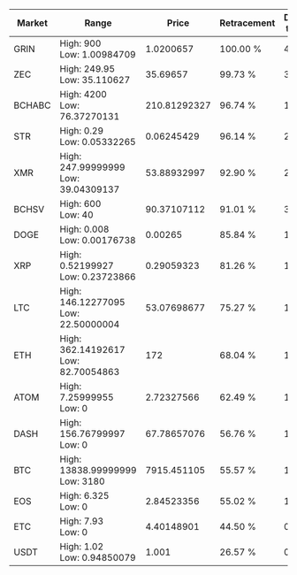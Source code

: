 | Market | Range | Price| Retracement | Doubles to 50% |
| --- | --- | --- | --- | --- |
| GRIN | High: 900<br />Low: 1.00984709 | 1.0200657 | 100.00 % | 441.64 |
| ZEC | High: 249.95<br />Low: 35.110627 | 35.69657 | 99.73 % | 3.99 |
| BCHABC | High: 4200<br />Low: 76.37270131 | 210.81292327 | 96.74 % | 10.14 |
| STR | High: 0.29<br />Low: 0.05332265 | 0.06245429 | 96.14 % | 2.75 |
| XMR | High: 247.99999999<br />Low: 39.04309137 | 53.88932997 | 92.90 % | 2.66 |
| BCHSV | High: 600<br />Low: 40 | 90.37107112 | 91.01 % | 3.54 |
| DOGE | High: 0.008<br />Low: 0.00176738 | 0.00265 | 85.84 % | 1.84 |
| XRP | High: 0.52199927<br />Low: 0.23723866 | 0.29059323 | 81.26 % | 1.31 |
| LTC | High: 146.12277095<br />Low: 22.50000004 | 53.07698677 | 75.27 % | 1.59 |
| ETH | High: 362.14192617<br />Low: 82.70054863 | 172 | 68.04 % | 1.29 |
| ATOM | High: 7.25999955<br />Low: 0 | 2.72327566 | 62.49 % | 1.33 |
| DASH | High: 156.76799997<br />Low: 0 | 67.78657076 | 56.76 % | 1.16 |
| BTC | High: 13838.99999999<br />Low: 3180 | 7915.451105 | 55.57 % | 1.08 |
| EOS | High: 6.325<br />Low: 0 | 2.84523356 | 55.02 % | 1.11 |
| ETC | High: 7.93<br />Low: 0 | 4.40148901 | 44.50 % | 0.00 |
| USDT | High: 1.02<br />Low: 0.94850079 | 1.001 | 26.57 % | 0.00 |
